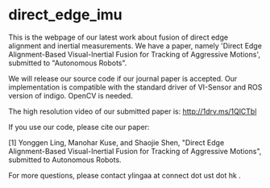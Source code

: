 # direct_edge_imu
This is the webpage of our latest work about fusion of direct edge alignment and inertial measurements. We have a paper, namely 'Direct Edge Alignment-Based Visual-Inertial Fusion for Tracking of Aggressive Motions', submitted to "Autonomous Robots".

We will release our source code if our journal paper is accepted. Our implementation is compatible with the standard driver of VI-Sensor and ROS version of indigo. OpenCV is needed.

The high resolution video of our submitted paper is: http://1drv.ms/1QlCTbl

If you use our code, please cite our paper:

[1] Yonggen Ling, Manohar Kuse, and Shaojie Shen, "Direct Edge Alignment-Based Visual-Inertial Fusion for Tracking of Aggressive Motions", submitted to Autonomous Robots.

For more questions, please contact ylingaa at connect dot ust dot hk .

